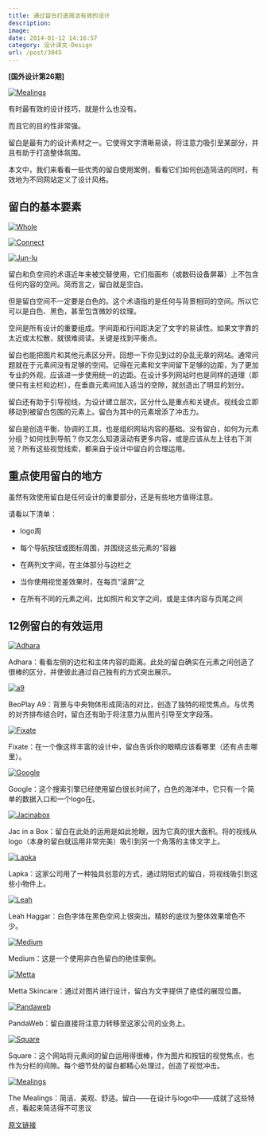 ```yaml
---
title: 通过留白打造简洁有效的设计
description: 
image: 
date: 2014-01-12 14:16:57
category: 设计译文-Design
url: /post/3045
---
```


**[国外设计第26期]**

[![Mealings](http://designmodo.com/wp-content/uploads/2013/12/mealings.jpg)](http://www.themealings.com.au/)

有时最有效的设计技巧，就是什么也没有。

而且它的目的性非常强。

留白是最有力的设计素材之一。它使得文字清晰易读，将注意力吸引至某部分，并且有助于打造整体氛围。

本文中，我们来看看一些优秀的留白使用案例，看看它们如何创造简洁的同时，有效地为不同网站定义了设计风格。

## 留白的基本要素

[![Whole](http://designmodo.com/wp-content/uploads/2013/12/whole.jpg)](http://wholedesignstudios.com/)

[![Connect](http://designmodo.com/wp-content/uploads/2013/12/connect.jpg)](http://connectmania.com/)

[![Jun-lu](http://designmodo.com/wp-content/uploads/2013/12/jun-lu.jpg)](http://junlu.co/)

留白和负空间的术语近年来被交替使用，它们指画布（或数码设备屏幕）上不包含任何内容的空间。简而言之，留白就是空白。

但是留白空间不一定要是白色的。这个术语指的是任何与背景相同的空间。所以它可以是白色、黑色，甚至包含微妙的纹理。

空间是所有设计的重要组成。字间距和行间距决定了文字的易读性。如果文字靠的太近或太松散，就很难阅读。关键是找到平衡点。

留白也能把图片和其他元素区分开。回想一下你见到过的杂乱无章的网站。通常问题就在于元素间没有足够的空间。记得在元素和文字间留下足够的边距，为了更加专业的外观，应该进一步使用统一的边距。在设计多列网站时也是同样的道理（即使只有主栏和边栏），在垂直元素间加入适当的空隙，就创造出了明显的划分。

留白还有助于引导视线，为设计建立层次，区分什么是重点和关键点。视线会立即移动到被留白包围的元素上。留白为其中的元素增添了冲击力。

留白是创造平衡、协调的工具，也是组织网站内容的基础。没有留白，如何为元素分组？如何找到导航？你又怎么知道滚动有更多内容，或是应该从左上往右下浏览？所有这些视觉线索，都来自于设计中留白的合理运用。

## 重点使用留白的地方

虽然有效使用留白是任何设计的重要部分，还是有些地方值得注意。

请看以下清单：

*   logo周

*   每个导航按钮或图标周围，并围绕这些元素的“容器

*   在两列文字间，在主体部分与边栏之

*   当你使用视觉差效果时，在每页“滚屏”之

*   在所有不同的元素之间，比如照片和文字之间，或是主体内容与页尾之间

## 12例留白的有效运用

[![Adhara](http://designmodo.com/wp-content/uploads/2013/12/adhara.jpg)](http://www.adharany.com/)

Adhara：看看左侧的边栏和主体内容的距离。此处的留白确实在元素之间创造了很棒的区分，并使彼此通过自己独有的方式突出展示。

[![a9](http://designmodo.com/wp-content/uploads/2013/12/a9.jpg)](http://www.beoplay.com/Products/BeoplayA9#magic-touch)

BeoPlay A9：背景与中央物体形成简洁的对比，创造了独特的视觉焦点。与优秀的对齐排布结合时，留白还有助于将注意力从图片引导至文字段落。

[![Fixate](http://designmodo.com/wp-content/uploads/2013/12/fixate.jpg)](http://fixate.it/)

Fixate：在一个像这样丰富的设计中，留白告诉你的眼睛应该看哪里（还有点击哪里）。

[![Google](http://designmodo.com/wp-content/uploads/2013/12/google.jpg)](https://www.google.com/)

Google：这个搜索引擎已经使用留白很长时间了，白色的海洋中，它只有一个简单的数据入口和一个logo在。

[![Jacinabox](http://designmodo.com/wp-content/uploads/2013/12/jac.jpg)](http://jacinabox.com.au/)

Jac in a Box：留白在此处的运用是如此抢眼，因为它真的很大面积。将的视线从logo（本身的留白就运用非常完美）吸引到另一个角落的主体文字上。

[![Lapka](http://designmodo.com/wp-content/uploads/2013/12/lapka.jpg)](https://mylapka.com/)

Lapka：这家公司用了一种独具创意的方式，通过阴阳式的留白，将视线吸引到这些小物件上。

[![Leah](http://designmodo.com/wp-content/uploads/2013/12/leah.jpg)](http://leahhaggar.com/)

Leah Haggar：白色字体在黑色空间上很突出。精妙的底纹为整体效果增色不少。

[![Medium](http://designmodo.com/wp-content/uploads/2013/12/medium.jpg)](http://thisismedium.com/)

Medium：这是一个使用非白色留白的绝佳案例。

[![Metta](http://designmodo.com/wp-content/uploads/2013/12/metta.jpg)](http://www.mettaskincare.com/)

Metta Skincare：通过对图片进行设计，留白为文字提供了绝佳的展现位置。

[![Pandaweb](http://designmodo.com/wp-content/uploads/2013/12/pandaweb.jpg)](http://www.pandaweb.us/)

PandaWeb：留白直接将注意力转移至这家公司的业务上。

[![Square](http://designmodo.com/wp-content/uploads/2013/12/square1.jpg)](https://squareup.com/)

Square：这个网站将元素间的留白运用得很棒，作为图片和按钮的视觉焦点，也作为分栏的间隙。每个细节处的留白都精心处理过，创造了视觉冲击。

[![Mealings](http://designmodo.com/wp-content/uploads/2013/12/mealings.jpg)](http://www.themealings.com.au/)

The Mealings：简洁、美观、舒适。留白——在设计与logo中——成就了这些特点，看起来简洁得不可思议

[原文链接](http://designmodo.com/space-design/)